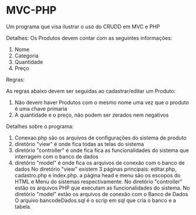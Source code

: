 # MVC-PHP
Um programa que visa ilustrar o uso do CRUDD em  MVC e PHP 

Detalhes:
Os Produtos devem contar com as seguintes informações:
1. Nome
2. Categoria
3. Quantidade
4. Preço

Regras:

As regras abaixo devem ser seguidas ao cadastrar/editar um Produto:
1. Não devem haver Produtos com o mesmo nome uma vez que o produto é uma chave primaria
2. A quantidade e o preço, não podem ser zerados nem negativos

Detalhes sobre o programa:

1. Conexao.php são os arquivos de configurações do sistema de produto
2. diretório "view" é onde fica todas as telas do sistema
3. diretório "controller" é onde fica fica as funcionalidades do sistema que interragem com o banco
de dados
4. diretório "model" é onde fica os arquivos de conexão com o banco de dados
No diretório "view" existem 3 páginas principais: editar.php, cadastro.php e index.php. a página head
e menu são os escopos do HTML e Menu do sistemas respectivamente.
No diretório "controller" estão os arquivos PHP que executam as funcionalidades do sistema.
No diretório "model" estão os arquivos de conexão com o Banco de Dados
O arquivo bancodeDados.sql é o scrip em sql que cria o banco e a tabela.
